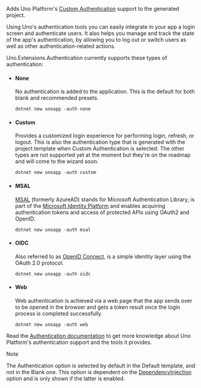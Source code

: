 Adds Uno Platform's [Custom Authentication](xref:Uno.Extensions.Authentication.HowToAuthentication) support to the generated project.

Using Uno's authentication tools you can easily integrate in your app a login screen and authenticate users. It also helps you manage and track the state of the app's authentication, by allowing you to log out or switch users as well as other authentication-related actions.

Uno.Extensions.Authentication currently supports these types of authentication:

- #### None  

    No authentication is added to the application. This is the default for both blank and recommended presets.

    ```dotnetcli
    dotnet new unoapp -auth none
    ```

- #### Custom

    Provides a customized login experience for performing login, refresh, or logout. This is also the authentication type that is generated with the project template when Custom Authentication is selected. The other types are not supported yet at the moment but they're on the roadmap and will come to the wizard soon.

    ```dotnetcli
    dotnet new unoapp -auth custom
    ```

- #### MSAL

    [MSAL](https://github.com/AzureAD/microsoft-authentication-library-for-dotnet) (formerly AzureAD) stands for Microsoft Authentication Library, is part of the [Microsoft Identity Platform](https://learn.microsoft.com/azure/active-directory/develop/v2-overview) and enables acquiring authentication tokens and access of protected APIs using OAuth2 and OpenID.

    ```dotnetcli
    dotnet new unoapp -auth msal
    ```

- #### OIDC

    Also referred to as [OpenID Connect](https://openid.net/connect), is a simple identity layer using the OAuth 2.0 protocol.

    ```dotnetcli
    dotnet new unoapp -auth oidc
    ```

- #### Web

    Web authentication is achieved via a web page that the app sends over to be opened in the browser and gets a token result once the login process is completed successfully.

    ```dotnetcli
    dotnet new unoapp -auth web
    ```

Read the [Authentication documentation](xref:Uno.Extensions.Authentication.Overview) to get more knowledge about Uno Platform's authentication support and the tools it provides.

> [!NOTE]
> The Authentication option is selected by default in the Default template, and not in the Blank one.
> This option is dependent on the [DependencyInjection](#6-extensions) option and is only shown if the latter is enabled.
